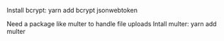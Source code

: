 Install bcrypt: yarn add bcrypt jsonwebtoken

Need a package like multer to handle file uploads
Intall multer: yarn add multer

